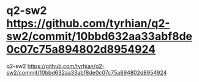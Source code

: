# q2-sw2 https://github.com/tyrhian/q2-sw2/commit/10bbd632aa33abf8de0c07c75a894802d8954924
q2-sw2
https://github.com/tyrhian/q2-sw2/commit/10bbd632aa33abf8de0c07c75a894802d8954924
